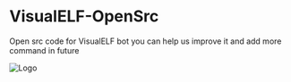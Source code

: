 # VisualELF-OpenSrc
Open src code for VisualELF bot you can help us improve it and add more command in future 

![Logo](https://media.discordapp.net/attachments/1153874384289812551/1191031630685544448/1_hIPizC2hYSjp7y8TI9SY1w.png?ex=65a3f5a5&is=659180a5&hm=01a33cd91ca7721e52d8077756d3180ecdf9a0dedb33e4b039eee1ff80d87c20&)

